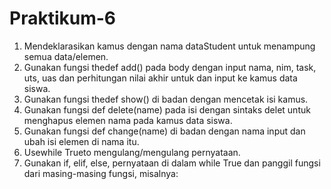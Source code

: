 # Praktikum-6
1. Mendeklarasikan kamus dengan nama dataStudent untuk menampung semua data/elemen.
2. Gunakan fungsi thedef add() pada body dengan input nama, nim, task, uts, uas dan perhitungan nilai akhir untuk dan input ke kamus data siswa.
3. Gunakan fungsi thedef show() di badan dengan mencetak isi kamus.
4. Gunakan fungsi def delete(name) pada isi dengan sintaks delet untuk menghapus elemen nama pada kamus data siswa.
5. Gunakan fungsi def change(name) di badan dengan nama input dan ubah isi elemen di nama itu.
6. Usewhile Trueto mengulang/mengulang pernyataan.
6. Gunakan if, elif, else, pernyataan di dalam while True dan panggil fungsi dari masing-masing fungsi, misalnya:
